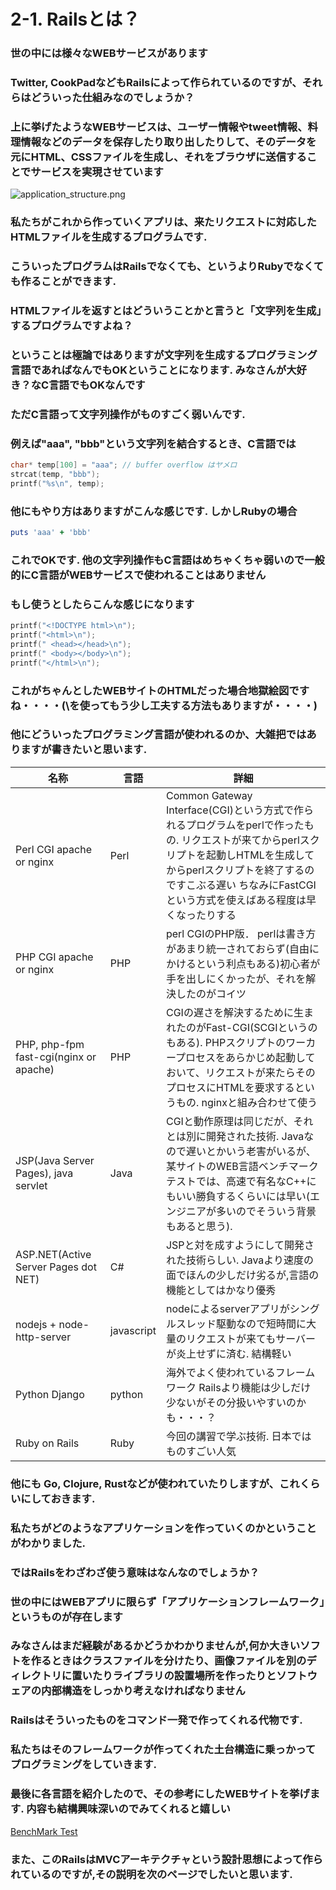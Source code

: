 # 2-1. Railsとは？

### 世の中には様々なWEBサービスがあります

### Twitter, CookPadなどもRailsによって作られているのですが、それらはどういった仕組みなのでしょうか？

### 上に挙げたようなWEBサービスは、ユーザー情報やtweet情報、料理情報などのデータを保存したり取り出したりして、そのデータを元にHTML、CSSファイルを生成し、それをブラウザに送信することでサービスを実現させています

![application_structure.png](https://kokenstudy.github.io/2017/assets/img/sec_2/application_structure.png)

### 私たちがこれから作っていくアプリは、来たリクエストに対応したHTMLファイルを生成するプログラムです.

### こういったプログラムはRailsでなくても、というよりRubyでなくても作ることができます.

### HTMLファイルを返すとはどういうことかと言うと「文字列を生成」するプログラムですよね？

### ということは極論ではありますが文字列を生成するプログラミング言語であればなんでもOKということになります. みなさんが大好き？なC言語でもOKなんです

### ただC言語って文字列操作がものすごく弱いんです.

### 例えば"aaa", "bbb"という文字列を結合するとき、C言語では
```c
char* temp[100] = "aaa"; // buffer overflow はヤメロ
strcat(temp, "bbb");
printf("%s\n", temp);
```

### 他にもやり方はありますがこんな感じです. しかしRubyの場合
```ruby
puts 'aaa' + 'bbb'
```

### これでOKです. 他の文字列操作もC言語はめちゃくちゃ弱いので一般的にC言語がWEBサービスで使われることはありません

### もし使うとしたらこんな感じになります
```c
printf("<!DOCTYPE html>\n");
printf("<html>\n");
printf(" <head></head>\n");
printf(" <body></body>\n");
printf("</html>\n");
```

### これがちゃんとしたWEBサイトのHTMLだった場合地獄絵図ですね・・・・(\\を使ってもう少し工夫する方法もありますが・・・・)

### 他にどういったプログラミング言語が使われるのか、大雑把ではありますが書きたいと思います.


<table class="table">
  <thead>
    <tr>
      <th>名称</th>
      <th>言語</th>
      <th>詳細</th>
    </tr>
  </thead>
  <tbody>
    <tr>
      <td>Perl CGI apache or nginx</td>
      <td>Perl</td>
      <td>Common Gateway Interface(CGI)という方式で作られるプログラムをperlで作ったもの. リクエストが来てからperlスクリプトを起動しHTMLを生成してからperlスクリプトを終了するのですこぶる遅い ちなみにFastCGIという方式を使えばある程度は早くなったりする</td>
    </tr>
    <tr>
      <td>PHP CGI apache or nginx</td>
      <td>PHP</td>
      <td>perl CGIのPHP版． perlは書き方があまり統一されておらず(自由にかけるという利点もある)初心者が手を出しにくかったが、それを解決したのがコイツ</td>
    </tr>
    <tr>
      <td>PHP, php-fpm fast-cgi(nginx or apache)</td>
      <td>PHP</td>
      <td>CGIの遅さを解決するために生まれたのがFast-CGI(SCGIというのもある). PHPスクリプトのワーカープロセスをあらかじめ起動しておいて、リクエストが来たらそのプロセスにHTMLを要求するというもの. nginxと組み合わせて使う</td>
    </tr>
    <tr>
      <td>JSP(Java Server Pages), java servlet</td>
      <td>Java</td>
      <td>CGIと動作原理は同じだが、それとは別に開発された技術. Javaなので遅いとかいう老害がいるが、某サイトのWEB言語ベンチマークテストでは、高速で有名なC++にもいい勝負するくらいには早い(エンジニアが多いのでそういう背景もあると思う). </td>
    </tr>
    <tr>
      <td>ASP.NET(Active Server Pages dot NET)</td>
      <td>C#</td>
      <td>JSPと対を成すようにして開発された技術らしい. Javaより速度の面でほんの少しだけ劣るが,言語の機能としてはかなり優秀</td>
    </tr>
    <tr>
      <td>nodejs + node-http-server</td>
      <td>javascript</td>
      <td>nodeによるserverアプリがシングルスレッド駆動なので短時間に大量のリクエストが来てもサーバーが炎上せずに済む. 結構軽い</td>
    </tr>
    <tr>
      <td>Python Django</td>
      <td>python</td>
      <td>海外でよく使われているフレームワーク Railsより機能は少しだけ少ないがその分扱いやすいのかも・・・？</td>
    </tr>
    <tr>
      <td>Ruby on Rails</td>
      <td>Ruby</td>
      <td>今回の講習で学ぶ技術. 日本ではものすごい人気</td>
    </tr>
  </tbody>
</table>

### 他にも Go, Clojure, Rustなどが使われていたりしますが、これくらいにしておきます.

### 私たちがどのようなアプリケーションを作っていくのかということがわかりました.

### ではRailsをわざわざ使う意味はなんなのでしょうか？

### 世の中にはWEBアプリに限らず「アプリケーションフレームワーク」というものが存在します

### みなさんはまだ経験があるかどうかわかりませんが,何か大きいソフトを作るときはクラスファイルを分けたり、画像ファイルを別のディレクトリに置いたりライブラリの設置場所を作ったりとソフトウェアの内部構造をしっかり考えなければなりません

### Railsはそういったものをコマンド一発で作ってくれる代物です.

### 私たちはそのフレームワークが作ってくれた土台構造に乗っかってプログラミングをしていきます.


### 最後に各言語を紹介したので、その参考にしたWEBサイトを挙げます. 内容も結構興味深いのでみてくれると嬉しい
[BenchMark Test](https://www.techempower.com/benchmarks/ "Benchmark Test")

### また、このRailsはMVCアーキテクチャという設計思想によって作られているのですが,その説明を次のページでしたいと思います.
